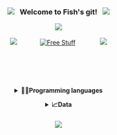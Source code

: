 

<h3 align="center">
  <img src="https://emoji.discord.st/emojis/768b108d-274f-4f44-a634-8477b16efce7.gif" width="25">
  &nbsp; Welcome to Fish's git! &nbsp;
  <img src="https://gcore.jsdelivr.net/gh/norevi/waline-blobcatemojis@1.0/blobs/ablobcatattentionreverse.png" width="25">
</h3>

<p align="center">
 <img src="https://readme-typing-svg.herokuapp.com/?lines=Hello;Have%20a%20good%20day%20!;Wish%20you%20happy%20!;Always%20learning%20new%20things&font=Fira%20Code&center=true&width=440&height=45&color=f75c7e&vCenter=true&size=22"></a>
	
</p>

<!-- 社交网站 -->
<div align="center">
	<img src="https://emoji.discord.st/emojis/00c6e060-f647-4e9c-b06f-ce5d44866ff3.gif" width="25">&nbsp;&nbsp;&nbsp;&nbsp;&nbsp;&nbsp;&nbsp;&nbsp;&nbsp;&nbsp;&nbsp;&nbsp;
 <a href="https://twitter.com/fish_214057"><img width="20px" alt="Free Stuff" title="Fish's twitter" src="https://i.imgur.com/OXZM1L6.png"/></a>
	&nbsp;&nbsp;&nbsp;&nbsp;&nbsp;&nbsp;&nbsp;&nbsp;&nbsp;&nbsp;&nbsp;&nbsp;
	<img src="https://emoji.discord.st/emojis/00c6e060-f647-4e9c-b06f-ce5d44866ff3.gif" width="25">
 </div>
 <h1>&nbsp;</h1>
 
<details>	
<summary align="center"><b>👨‍💻Programming languages</b></summary><br>
<div align="center">
Programming languages
</div>
<div align="center">
  <img src="https://github.com/FishFishh/PicGoDemo/blob/main/icon/java.svg" title="Java" alt="Java" width="40" height="40"/>&nbsp;
  <img src="https://github.com/FishFishh/PicGoDemo/blob/main/icon/spring.svg" title="Spring" alt="Spring" width="40" height="40"/>&nbsp;
  <img src="https://github.com/FishFishh/PicGoDemo/blob/main/icon/mysql.svg" title="MySQL"  alt="MySQL" width="40" height="40"/>&nbsp;
	&nbsp;
</div>


<div align="center">
	⚡Like⚡
</div>
<div align="center">
 <a href="https://steamcommunity.com/id/fishfishh/"><img alt="Free Stuff" title="Fish's twitter" src="https://img.shields.io/badge/Steam-171a21?style=flat-square&logo=steam&logoColor=#28B463"/></a>
		&nbsp;
</div>

<br></details>
<details>	
<summary align="center"><b>📈Data</b></summary><br>
<div align="center"> 
	Data
</div>
<div align="center">
	<h3>
		<img  src="https://stats.justsong.cn/api/github?username=FishFishh&theme=dark" />
		<img  src="https://stats.justsong.cn/api/csdn?id=qq_52803707&theme=dark" />
	</h3>
</div>

<div align="center">
	<img  src="https://github-readme-streak-stats.herokuapp.com/?user=FishFishh" />
</div>
<div align="center">
	<img src="https://metrics.lecoq.io/FishFishh?template=classic&config.timezone=Asia%2FShanghai">

</div>
<!--GitHub 统计卡片-->
<div align="center">
	<img height="137px" src="https://github-readme-stats.vercel.app/api?username=FishFishh&hide_title=true&hide_border=true&show_icons=trueline_height=21&text_color=000&icon_color=000&bg_color=0,c0c0aa,1cefff&theme=synthwave" />
</div>
<!--ea6161,ffc64d,fffc4d,52fa5ax-->
<div align="center">
	<img  src="https://github-readme-stats.vercel.app/api/top-langs/?username=FishFishh&hide_title=true&hide_border=true&layout=compact&langs_count=6&text_color=000&icon_color=fff&bg_color=0,aaffa9,11ffbd&theme=graywhite" />
</div>

<div align="center">
	<img src="https://activity-graph.herokuapp.com/graph?username=FishFishh&theme=xcode" />
</div>

<br></details>

<h3 align="center">
  <img src="https://emoji.discord.st/emojis/00c6e060-f647-4e9c-b06f-ce5d44866ff3.gif" width="25">
</h3>
